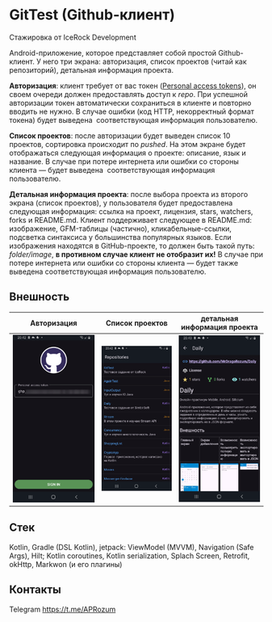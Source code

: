 # GitTest (Github-клиент)
Стажировка от IceRock Development

Android-приложение, которое представляет собой простой Github-клиент. У него три экрана: авторизация, список проектов (читай как репозиторий), детальная информация проекта. 

**Авторизация**: клиент требует от вас токен ([Personal access tokens](https://docs.github.com/en/authentication/keeping-your-account-and-data-secure/managing-your-personal-access-tokens)),
он своем очереди должен предоставлять доступ к _repo_. При успешной авторизации токен автоматически сохраниться в клиенте и повторно вводить не нужно.
В случае ошибки (код HTTP, некорректный формат токена) будет выведена  соответствующая информация пользователю.

**Список проектов**: после авторизации будет выведен список 10 проектов, сортировка происходит по _pushed_.
На этом экране будет отображаться следующая информация о проекте: описание, язык и название.
В случае при потере интернета или ошибки со стороны клиента — будет выведена  соответствующая информация пользователю.

**Детальная информация проекта**: после выбора проекта из второго экрана (список проектов), у пользователя будет предоставлена следующая информация:
ссылка на проект, лицензия, stars, watchers, forks и README.md.
Клиент поддерживает следующее в README.md: изображение, GFM-таблицы (частично), кликабельные-ссылки, подсветка синтаксиса у большинства популярных языков.
Если изображения находятся в GitHub-проекте, то должен быть такой путь: _folder/image_, **в противном случае клиент не отобразит их!**
В случае при потере интернета или ошибки со стороны клиента — будет также выведена соответствующая информация пользователю.

Внешность
-
| Авторизация | Список проектов | детальная информация проекта |
|-|-|-|
|![alt text](images/Screenshot_1.png)|![alt text](images/Screenshot_2.png)|![alt text](images/Screenshot_3.png)|

Стек
-
Kotlin, Gradle (DSL Kotlin), jetpack: ViewModel (MVVM), Navigation (Safe Args), Hilt; Kotlin coroutines, Kotlin serialization, Splach Screen, Retrofit, okHttp, Markwon (и его плагины)

Контакты
-
Telegram https://t.me/APRozum
